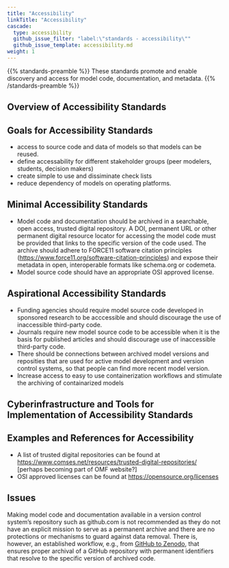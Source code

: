 ```yaml
---
title: "Accessibility"
linkTitle: "Accessibility"
cascade:
  type: accessibility
  github_issue_filter: "label:\"standards - accessibility\""
  github_issue_template: accessibility.md
weight: 1
---
```


{{% standards-preamble %}}
These standards promote and enable discovery and access for model code, documentation, and metadata.
{{% /standards-preamble %}}

## Overview of Accessibility Standards

## Goals for Accessibility Standards
- access to source code and data of models so that models can be reused.
- define accessability for different stakeholder groups (peer modelers, students, decision makers)
- create simple to use and dissiminate check lists 
- reduce dependency of models on operating platforms.

## Minimal Accessibility Standards
-  Model code and documentation should be archived in a searchable, open access, trusted digital repository. A DOI, permanent URL or other permanent digital resource locator for accessing the model code must be provided that links to the specific version of the code used. The archive should adhere to FORCE11 software citation principles (https://www.force11.org/software-citation-principles) and expose their metadata in open, interoperable formats like schema.org or codemeta.
- Model source code should have an appropriate OSI approved license.

## Aspirational Accessibility Standards
- Funding agencies should require model source code developed in sponsored research to be acccessible and should discourage the use of inaccessible third-party code.
- Journals require new model source code to be accessible when it is the basis for published articles and should discourage use of inaccessible third-party code.
- There should be connections between archived model versions and reposities that are used for active model development and version control systems, so that people can find more recent model version.
- Increase access to easy to use containerization workflows and stimulate the archiving of containarized models

## Cyberinfrastructure and Tools for Implementation of Accessibility Standards

## Examples and References for Accessibility
- A list of trusted digital repositories can be found at https://www.comses.net/resources/trusted-digital-repositories/ [perhaps becoming part of OMF website?]
- OSI approved licenses can be found at https://opensource.org/licenses

## Issues 
Making model code and documentation available in a version control system’s repository such as github.com is not recommended as they do not have an explicit mission to serve as a permanent archive and there are no protections or mechanisms to guard against data removal. There is, however, an established workflow, e.g., from [GitHub to Zenodo](https://guides.github.com/activities/citable-code/), that ensures proper archival of a GitHub repository with permanent identifiers that resolve to the specific version of archived code.
